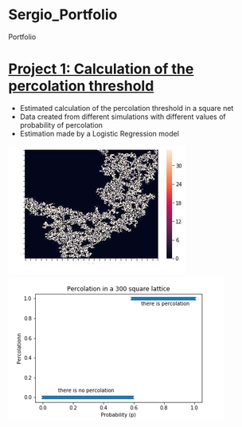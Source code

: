 # Sergio_Portfolio
Portfolio

# [Project 1: Calculation of the percolation threshold](https://github.com/ssoler90/percolation)
- Estimated calculation of the percolation threshold in a square net
- Data created from different simulations with different values of probability of percolation
- Estimation made by a Logistic Regression model

![](/images/percolation_cluster.jpeg) ![](/images/Percolation_in_a_300_square_lattice.jpg)
